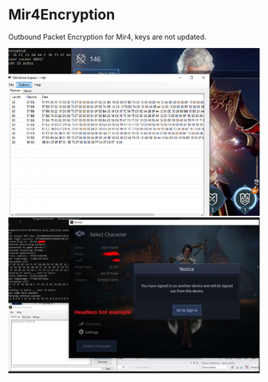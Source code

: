 # Mir4Encryption
Outbound Packet Encryption for Mir4, keys are not updated.  

![Alt text](2.PNG?raw=true "Sample")   
![Alt text](clientlessM4.PNG?raw=true "Sample1")   
